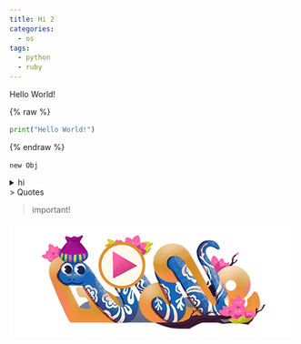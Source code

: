 ```yaml
---
title: Hi 2
categories:
  - os
tags:
  - python
  - ruby 
---
```


Hello World!



{% raw %}
```python
print("Hello World!")
```
{% endraw %}



`new Obj` 

<details>
  <summary>hi</summary>


1


2



  </details>
> Quotes


> important!


![0](/assets/images/2025-01-28-Hi-2.md/0.png)

